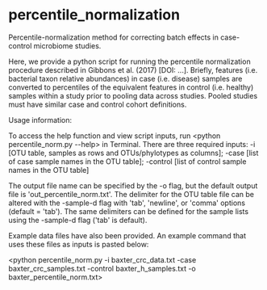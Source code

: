 # percentile_normalization
Percentile-normalization method for correcting batch effects in case-control microbiome studies.

Here, we provide a python script for running the percentile normalization procedure described in Gibbons et al. (2017) [DOI: ...]. Briefly, features (i.e. bacterial taxon relative abundances) in case (i.e. disease) samples are converted to percentiles of the equivalent features in control (i.e. healthy) samples within a study prior to pooling data across studies. Pooled studies must have similar case and control cohort definitions.

Usage information:

To access the help function and view script inputs, run <python percentile_norm.py --help> in Terminal. There are three required inputs: -i [OTU table, samples as rows and OTUs/phylotypes as columns]; -case [list of case sample names in the OTU table]; -control [list of control sample names in the OTU table]

The output file name can be specified by the -o flag, but the default output file is 'out_percentile_norm.txt'. The delimiter for the OTU table file can be altered with the -sample-d flag with 'tab', 'newline', or 'comma' options (default = 'tab'). The same delimiters can be defined for the sample lists using the -sample-d flag ('tab' is default).

Example data files have also been provided. An example command that uses these files as inputs is pasted below:

<python percentile_norm.py -i baxter_crc_data.txt -case baxter_crc_samples.txt -control baxter_h_samples.txt -o baxter_percentile_norm.txt>
